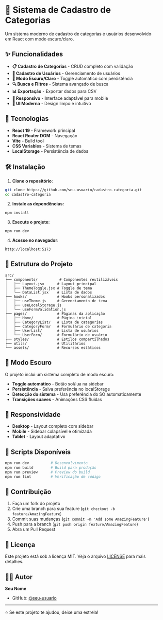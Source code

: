 # 🎯 Sistema de Cadastro de Categorias

Um sistema moderno de cadastro de categorias e usuários desenvolvido em React com modo escuro/claro.

## ✨ Funcionalidades

- **📋 Cadastro de Categorias** - CRUD completo com validação
- **👥 Cadastro de Usuários** - Gerenciamento de usuários
- **🌙 Modo Escuro/Claro** - Toggle automático com persistência
- **🔍 Busca e Filtros** - Sistema avançado de busca
- **📊 Exportação** - Exportar dados para CSV
- **📱 Responsivo** - Interface adaptável para mobile
- **🎨 UI Moderna** - Design limpo e intuitivo

## 🚀 Tecnologias

- **React 19** - Framework principal
- **React Router DOM** - Navegação
- **Vite** - Build tool
- **CSS Variables** - Sistema de temas
- **LocalStorage** - Persistência de dados

## 🛠️ Instalação

1. **Clone o repositório:**

```bash
git clone https://github.com/seu-usuario/cadastro-categoria.git
cd cadastro-categoria
```

2. **Instale as dependências:**

```bash
npm install
```

3. **Execute o projeto:**

```bash
npm run dev
```

4. **Acesse no navegador:**

```
http://localhost:5173
```

## 📁 Estrutura do Projeto

```
src/
├── components/          # Componentes reutilizáveis
│   ├── Layout.jsx      # Layout principal
│   ├── ThemeToggle.jsx # Toggle de tema
│   └── DataList.jsx    # Lista de dados
├── hooks/              # Hooks personalizados
│   ├── useTheme.js     # Gerenciamento de tema
│   ├── useLocalStorage.js
│   └── useFormValidation.js
├── pages/              # Páginas da aplicação
│   ├── Home/           # Página inicial
│   ├── CategoryList/   # Lista de categorias
│   ├── CategoryForm/   # Formulário de categoria
│   ├── UserList/       # Lista de usuários
│   └── UserForm/       # Formulário de usuário
├── styles/             # Estilos compartilhados
├── utils/              # Utilitários
└── assets/             # Recursos estáticos
```

## 🎨 Modo Escuro

O projeto inclui um sistema completo de modo escuro:

- **Toggle automático** - Botão sol/lua na sidebar
- **Persistência** - Salva preferência no localStorage
- **Detecção do sistema** - Usa preferência do SO automaticamente
- **Transições suaves** - Animações CSS fluidas

## 📱 Responsividade

- **Desktop** - Layout completo com sidebar
- **Mobile** - Sidebar colapsível e otimizada
- **Tablet** - Layout adaptativo

## 🔧 Scripts Disponíveis

```bash
npm run dev          # Desenvolvimento
npm run build        # Build para produção
npm run preview      # Preview do build
npm run lint         # Verificação de código
```

## 🤝 Contribuição

1. Faça um fork do projeto
2. Crie uma branch para sua feature (`git checkout -b feature/AmazingFeature`)
3. Commit suas mudanças (`git commit -m 'Add some AmazingFeature'`)
4. Push para a branch (`git push origin feature/AmazingFeature`)
5. Abra um Pull Request

## 📄 Licença

Este projeto está sob a licença MIT. Veja o arquivo [LICENSE](LICENSE) para mais detalhes.

## 👨‍💻 Autor

**Seu Nome**

- GitHub: [@seu-usuario](https://github.com/seu-usuario)

---

⭐ Se este projeto te ajudou, deixe uma estrela!
